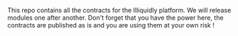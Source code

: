 This repo contains all the contracts for the Illiquidly platform. We will release modules one after another. Don't forget that you have the power here, the contracts are published as is and you are using them at your own risk !
